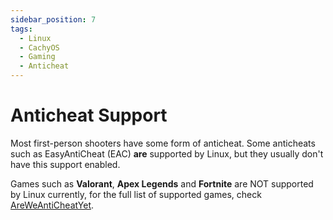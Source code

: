 ```yaml
---
sidebar_position: 7
tags:
  - Linux
  - CachyOS
  - Gaming
  - Anticheat
---
```


# Anticheat Support

Most first-person shooters have some form of anticheat. Some anticheats such as EasyAntiCheat (EAC) **are** supported by Linux, but they usually don't have this support enabled.

Games such as **Valorant**, **Apex Legends** and **Fortnite** are NOT supported by Linux currently, for the full list of supported games, check [AreWeAntiCheatYet](https://areweanticheatyet.com/).